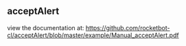 ## acceptAlert

 view the documentation at: https://github.com/rocketbot-cl/acceptAlert/blob/master/example/Manual_acceptAlert.pdf